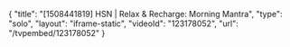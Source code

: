 {
    "title": "[1508441819] HSN | Relax & Recharge: Morning Mantra",
    "type": "solo",
    "layout": "iframe-static",
    "videoId": "123178052",
    "url": "\/tvpembed\/123178052"
}